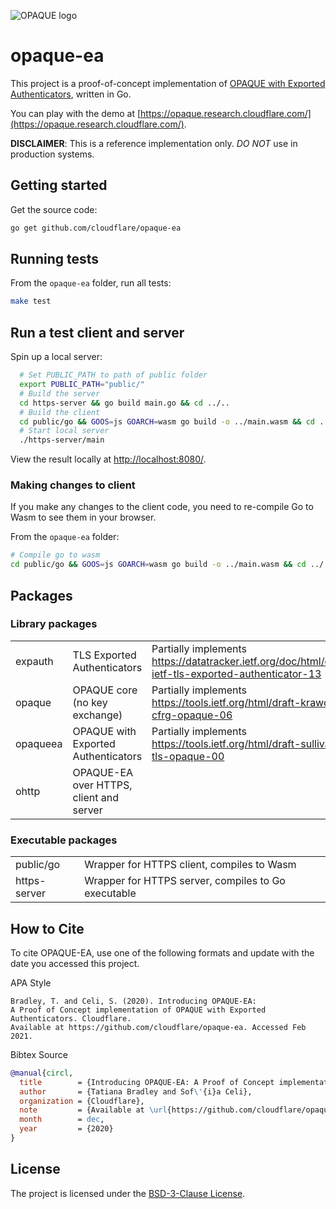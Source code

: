 ![OPAQUE logo](opaque.png)
# opaque-ea

This project is a proof-of-concept implementation
of [OPAQUE with Exported Authenticators](https://tools.ietf.org/html/draft-sullivan-tls-opaque-00), written in Go.

You can play with the demo at [https://opaque.research.cloudflare.com/](https://opaque.research.cloudflare.com/).

**DISCLAIMER**: This is a reference implementation only.
*DO NOT* use in production systems.

## Getting started

Get the source code:

```sh
go get github.com/cloudflare/opaque-ea
```

## Running tests

From the `opaque-ea` folder, run all tests:

```sh
make test
```

## Run a test client and server

Spin up a local server:

```sh
  # Set PUBLIC_PATH to path of public folder
  export PUBLIC_PATH="public/"
  # Build the server
  cd https-server && go build main.go && cd ../..
  # Build the client
  cd public/go && GOOS=js GOARCH=wasm go build -o ../main.wasm && cd ../..
  # Start local server
  ./https-server/main
```

View the result locally at [http://localhost:8080/](http://localhost:8080/).

### Making changes to client

If you make any changes to the client code, you need to re-compile
Go to Wasm to see them in your browser.

From the `opaque-ea` folder:

```sh
# Compile go to wasm
cd public/go && GOOS=js GOARCH=wasm go build -o ../main.wasm && cd ../..
```

## Packages

### Library packages

|   |   | |
|---|---|---|
|  expauth    |  TLS Exported Authenticators            | Partially implements https://datatracker.ietf.org/doc/html/draft-ietf-tls-exported-authenticator-13 |
|  opaque     |  OPAQUE core (no key exchange)          | Partially implements https://tools.ietf.org/html/draft-krawczyk-cfrg-opaque-06 |
|  opaqueea   |  OPAQUE with Exported Authenticators    | Partially implements https://tools.ietf.org/html/draft-sullivan-tls-opaque-00 |
|  ohttp      | OPAQUE-EA over HTTPS, client and server | |

### Executable packages

|   |   |
|---|---|
|  public/go    |  Wrapper for HTTPS client, compiles to Wasm  |
|  https-server |  Wrapper for HTTPS server, compiles to Go executable    |

## How to Cite

To cite OPAQUE-EA, use one of the following formats and update with the date
you accessed this project.

APA Style

```
Bradley, T. and Celi, S. (2020). Introducing OPAQUE-EA:
A Proof of Concept implementation of OPAQUE with Exported Authenticators. Cloudflare.
Available at https://github.com/cloudflare/opaque-ea. Accessed Feb 2021.
```

Bibtex Source

```bibtex
@manual{circl,
  title        = {Introducing OPAQUE-EA: A Proof of Concept implementation of OPAQUE with Exported Authenticators},
  author       = {Tatiana Bradley and Sof\'{i}a Celi},
  organization = {Cloudflare},
  note         = {Available at \url{https://github.com/cloudflare/opaque-ea}. Accessed Feb 2021},
  month        = dec,
  year         = {2020}
}
```

## License

The project is licensed under the [BSD-3-Clause License](LICENSE).
